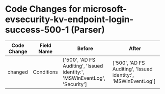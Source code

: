 # Code Changes for microsoft-evsecurity-kv-endpoint-login-success-500-1 (Parser)

| Code Change | Field Name | Before | After |
|-------------|------------|--------|-------|
| changed | Conditions | ['500', 'AD FS Auditing', 'Issued identity:', 'MSWinEventLog', 'Security'] | ['500', 'AD FS Auditing', 'Issued identity:', 'MSWinEventLog'] |
